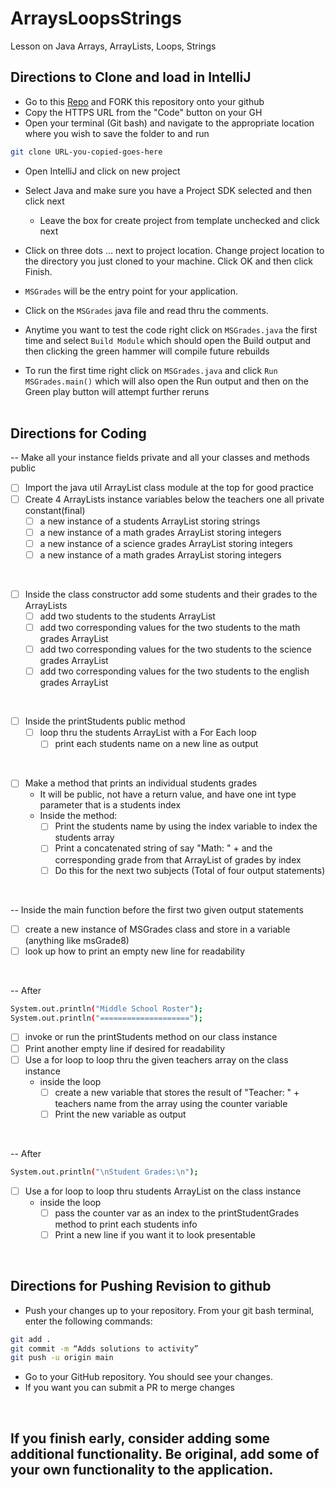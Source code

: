 # ArraysLoopsStrings
Lesson on Java Arrays, ArrayLists, Loops, Strings
## Directions to Clone and load in IntelliJ

- Go to this [Repo](https://github.com/ocskier/arrays-loops-strings-debrief.git) and FORK this repository onto your github
- Copy the HTTPS URL from the "Code" button on your GH
- Open your terminal (Git bash) and navigate to the appropriate location where you wish to save the folder to and run 
```bash 
git clone URL-you-copied-goes-here
```

- Open IntelliJ and click on new project
- Select Java and make sure you have a Project SDK selected and then click next
  - Leave the box for create project from template unchecked and click next
- Click on three dots ... next to project location. Change project location to the directory you just cloned to your machine. Click OK and then click Finish.

- `MSGrades` will be the entry point for your application.
- Click on the `MSGrades` java file and read thru the comments.
- Anytime you want to test the code right click on `MSGrades.java` the first time and 
  select `Build Module` which should open the Build output and then clicking the green
  hammer will compile future rebuilds
- To run the first time right click on `MSGrades.java` and click `Run MSGrades.main()` 
  which will also open the Run output and then on the Green play button will attempt
  further reruns
<br><br>

## Directions for Coding
-- Make all your instance fields private and all your classes and methods public 
- [ ] Import the java util ArrayList class module at the top for good practice
- [ ] Create 4 ArrayLists instance variables below the teachers one all private constant(final)
   - [ ] a new instance of a students ArrayList storing strings
   - [ ] a new instance of a math grades ArrayList storing integers
   - [ ] a new instance of a science grades ArrayList storing integers
   - [ ] a new instance of a math grades ArrayList storing integers
<br>

- [ ] Inside the class constructor add some students and their grades to the ArrayLists
   - [ ] add two students to the students ArrayList
   - [ ] add two corresponding values for the two students to the math grades ArrayList
   - [ ] add two corresponding values for the two students to the science grades ArrayList
   - [ ] add two corresponding values for the two students to the english grades ArrayList
<br>

- [ ] Inside the printStudents public method
   - [ ] loop thru the students ArrayList with a For Each loop
     - [ ] print each students name on a new line as output
<br>

- [ ] Make a method that prints an individual students grades
    - It will be public, not have a return value, and have one int type parameter that is a students index
    - Inside the method:
        - [ ] Print the students name by using the index variable to index the students array
        - [ ] Print a concatenated string of say "Math: " + and the corresponding grade from that ArrayList of grades by index
        - [ ] Do this for the next two subjects
          (Total of four output statements)
<br>

-- Inside the main function before the first two given output statements
  - [ ] create a new instance of MSGrades class and store in a variable
    (anything like msGrade8)
  - [ ] look up how to print an empty new line for readability
<br>

-- After
```bash
System.out.println("Middle School Roster");
System.out.println("====================");
```
- [ ] invoke or run the printStudents method on our class instance
- [ ] Print another empty line if desired for readability
- [ ] Use a for loop to loop thru the given teachers array on the class instance
  - inside the loop
    - [ ] create a new variable that stores the result of "Teacher: " + teachers name from the array using the counter variable
    - [ ] Print the new variable as output
<br>

-- After
```bash
System.out.println("\nStudent Grades:\n");
```
- [ ] Use a for loop to loop thru students ArrayList on the class instance
  - inside the loop
    - [ ] pass the counter var as an index to the printStudentGrades method to print each students info
    - [ ] Print a new line if you want it to look presentable

<br>

## Directions for Pushing Revision to github
- Push your changes up to your repository. From your git bash terminal, enter the following commands:
```bash
git add .
git commit -m “Adds solutions to activity”
git push -u origin main
```
- Go to your GitHub repository. You should see your changes.
- If you want you can submit a PR to merge changes
<br>

## If you finish early, consider adding some additional functionality. Be original, add some of your own functionality to the application.

